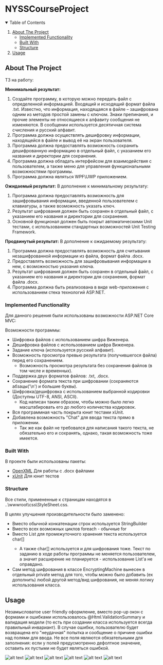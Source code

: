 # NYSSCourseProject



<!-- TABLE OF CONTENTS -->
<details open="open">
  <summary>Table of Contents</summary>
  <ol>
    <li>
      <a href="#about-the-project">About The Project</a>
      <ul>
        <li><a href="#implemented-functionality">Implemented Functionality</a></li>
        <li><a href="#built-with">Built With</a></li>
        <li><a href="#structure">Structure</a></li>
      </ul>
    </li>
    <li><a href="#usage">Usage</a></li>
  </ol>
</details>



<!-- ABOUT THE PROJECT -->
## About The Project
ТЗ на работу:

**Минимальный результат:**
1. Создайте программу, в которую можно передать файл с определенной
информацией. Входящий и исходящий формат файла .txt. Известно, что
информация, находящаяся в файле – зашифрована одним из методов простой
замены с ключом. Знаки препинания, и прочие элементы не относящиеся к
алфавиту сообщения не изменяются. В сообщении используется десятичная
система счисления и русский алфавит.
2. Программа должна осуществлять дешифровку информации,
находящейся в файле и вывод её на экран пользователя.
3. Программа должна предоставлять возможность сохранить
дешифрованную информацию в отдельный файл, с указанием его названия и
директории для сохранения.
4. Программа должна обладать интерфейсом для взаимодействия с
пользователем, а также меню для управления функциональными
возможностями программы.
5. Программа должна являться WPF\UWP приложением. 

**Ожидаемый результат:**
В дополнение к минимальному результату:
1. Программа должна предоставлять возможность для зашифровывания
информации, введенной пользователем с клавиатуры, а также возможность
указать ключ.
2. Результат шифрования должен быть сохранен в отдельный файл, с
указанием его названия и директории для сохранения.
3. Основной функционал должен быть покрыт автоматическими Unit
тестами, с использованием стандартных возможностей Unit Testing
Framework. 

**Продвинутый результат:**
В дополнение к ожидаемому результату: 
1. Программа должна предоставлять возможность для считывания
незашифрованной информации из файла, формат файла .docx.
2. Предоставлять возможность для зашифровывания информации в нем,
с возможностью указания ключа.
3. Результат шифрования должен быть сохранен в отдельный файл, с
указанием его названия и директории для сохранения, формат файла .docx.
4. Программа должна быть реализована в виде web-приложения с
использованием стека технологий ASP.NET. 

### Implemented Functionality

Для данного решения были использованы возможности ASP.NET Core MVC:

Возможности программы:
* Шифровка файлов с использованием шифра Виженера.
* Дешифровка файлов с использованием шифра Виженера.
* Задание ключа (используется русский алфавит).
* Возможность просмотра превью результата (получившегося файла) перед его сохранением.
  * Возможность просмотра результата без сохранения файлов (в том числе и временных).
* Поддержка двух форматов файлов: .txt, .docx.
* Сохранение формата текста при шифровании (сохраняются абзацы('\n') и большие буквы).
* Шифровка/дешифровка с использованием выбранной кодировки (Доступны UTF-8, ANSI, ASCII).
  * Код написан таким образом, чтобы можно было легко масштабировать его до любого количества кодировок.
* Вся программная часть покрыта юнит тестами xUnit.
* Добавлена возможность "Chat" для ввода текста прямо в приложении.
  * Так же как файл не требовался для написания такого текста, не обязательно его и сохранять, однако, такая возможность тоже имеется.




### Built With

В проекте были использованы пакеты:
* [OpenXML](https://github.com/OfficeDev/Open-XML-SDK) Для работы с .docx файлами
* [xUnit](https://xunit.net/) Для юнит тестов



### Structure

Все стили, примененные к страницам находятся в ..\wwwroot\css\StyleSheet.css.

В целях улучшения производительности было заменено:
* Вместо обычной конкатенации строк используется StringBuilder
* Вместо всех возможных циклов foreach - обычные for
* Вместо List<string> для промежуточного хранения текста используется char[]
   * А также char[] используется и для шифрования тоже. Текст по заданию в ходе работы программы не меняется пользователем, а значит расширение не планируется - использование List'а не оправдано.
* Сам метод шифрования в классе EncryptingMachine вынесен в отдельный private метод для того, чтобы можно было добавить (ex дополнить) любой другой метод/вид шифрования, не меняя логику использования класса.


<!-- USAGE EXAMPLES -->
## Usage

Незамысловатое user friendly оформление, вместо pop-up окон с формами и ошибками использовалось 
@Html.ValidationSummary и валидация модели (то есть при создании класса используется всегда правильный инвариант). В случае ошибки, пользователю будет возвращена его "неудачная" попытка и сообщение о причине ошибки над полями для ввода. Не все поля являются обязательными для заполнения: если у полей предусмотренно дефолтное значение, оставить их пустыми не будет являться ошибкой.

![alt text](screenshots/Home.png "Home/Index")
![alt text](screenshots/Encrypt.png "Action/Encrypt")
![alt text](screenshots/Decrypt.png "Action/Decrypt")
![alt text](screenshots/Text.png "Action/Text")
![alt text](screenshots/Result.png "Action/Result")
![alt text](screenshots/Download.png "Action/Download")


